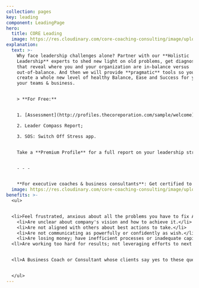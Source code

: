 ```yaml
---
collection: pages
key: leading
component: LeadingPage
hero:
  title: CORE Leading
  image: https://res.cloudinary.com/core-coaching-consulting/image/upload/v1596493058/pexels-pixabay-161154_uftaqi.jpg
explanation:
  text: >-
    Why face leadership challenges alone? Partner with our **Holistic
    Leadership** experts to shed new light on old problems, get diagnostic tools
    that reveal where you and your organization are in-balance versus
    out-of-balance. And then we will provide **pragmatic** tools so you can
    create a whole new level of healthy Balance, Ease and Success for yourself,
    your teams & business.


    > **For Free:**


    1. [Assessment](http://profiles.thecoreporation.com/sample/welcome) of your greatest leadership strength and liability;

    2. Leader Compass Report;

    3. SOS: Switch Off Stress app.


    Take a **Premium Profile** for a full report on your leadership strengths and weaknesses. [Contact us](mailto:sseivert@thecoreporation.com) to explore how our data-driven, agile coaching can create a great ROI by building yourself, your team & company from the inside out. Check out **practical programs** on Productivity, Stress, Prospering, and Leading Your Life & Work (seminar or 3-month implementation program).


    - - -


    **For executive coaches & business consultants**: Get certified to use *The Balancing Act's* powerful processes, programs, and diagnostic profiles for leaders, teams and organizations.
  image: https://res.cloudinary.com/core-coaching-consulting/image/upload/v1600812431/eean-chen-5hz5hpjFIro-unsplash_aie6fn.jpg
benefits: >-
  <ul>


  <li>Feel frustrated, anxious about all the problems you have to fix ASAP.</li>
    <li>Are unclear about company's vision and how to achieve it.</li>
    <li>Are not aligned with others about best actions to take.</li>
    <li>Are not communicating as powerfully or confidently as wish.</li>
    <li>Are losing money; have inefficient processes or inadequate capital.</li>
  <ll>Are working too hard for results; not leveraging efforts to next success.</li>


  <ll>A Business Coach or Consultant whose clients say yes to these questions. </li>


  </ul>
---
```

